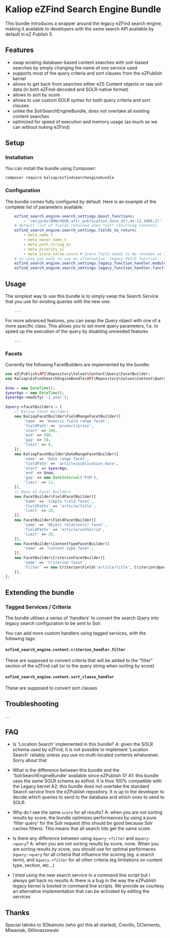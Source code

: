 # Kaliop eZFind Search Engine Bundle

This bundle introduces a wrapper around the legacy eZFind search engine, making it available to developers with the
same search API available by default in eZ Publish 5.


## Features

* swap existing database-based content searches with solr-based searches by simply changing the name of *one* service used
* supports most of the query criteria and sort clauses from the eZPublish kernel
* allows to get back from searches either eZ5 Content objects or raw solr data (in both eZFind-decoded and SOLR-native format)
* allows to sort by score
* allows to use custom SOLR syntax for both query criteria and sort clauses
* unlike the SolrSearchEngineBundle, does *not* overtake all existing content searches
* optimized for speed of execution and memory usage (as much as we can without nuking eZFind)


## Setup

### Installation

You can install the bundle using Composer:

    composer require kaliop/ezfindsearchenginebundle
 
### Configuration

The bundle comes fully configured by default. Here is an example of the complete list of parameters available:

```yaml
    ezfind_search_engine.search_settings.boost_functions:
        - 'recip(ms(NOW/HOUR,attr_publication_date_dt),4e-12,1000,2)'
    # default list of fields returned when *not* returning Contents
    ezfind_search_engine.search_settings.fields_to_return:
        - meta_name_t
        - meta_owner_name_t
        - meta_path_string_ms
        - meta_priority_si
        - meta_score_value:score # Score field needs to be renamed as it won't be passed from eZFind
    # in case you want to use an alternative 'legacy fetch function'. The default is ezfind/search
    ezfind_search_engine.search_settings.legacy_function_handler.module_name: 'ezfind'
    ezfind_search_engine.search_settings.legacy_function_handler.function_name: 'search'
```


## Usage

The simplest way to use this bundle is to simply swap the Search Service that you use for existing queries with the new
one:

```php
    ...
```

For more advanced features, you can swap the Query object with one of a more specific class. This allows you to set more
query parameters, f.e. to speed up the execution of the query by disabling unneeded features 

```php
    ...
```

### Facets

Currently the following FacetBuilders are implemented by the bundle:

```php
use eZ\Publish\API\Repository\Values\Content\Query\FacetBuilder;
use Kaliop\EzFindSearchEngineBundle\API\Repository\Values\Content\Query\FacetBuilder as KaliopFacetBuilder;
 
$now = new DateTime();
$yearAgo = new DateTime();
$yearAgo->modify('-1 year');
 
$query->facetBuilders = [
    // Kaliop Facet Builders
    new KaliopFacetBuilder\FieldRangeFacetBuilder([
        'name' => 'Numeric field range facet',
        'fieldPath' => 'product/price',
        'start' => 100,
        'end' => 500,
        'gap' => 50,
        'limit' => 8,
    ]),
    new KaliopFacetBuilder\DateRangeFacetBuilder([
        'name' => 'Date range facet',
        'fieldPath' => 'article/publication_date',
        'start' => $yearAgo,
        'end' => $now,
        'gap' => new DateInterval('P1M'),
        'limit' => 12,
    ]),
    // Base eZ Facet Builders
    new FacetBuilder\FieldFacetBuilder([
        'name' => 'Simple field facet',
        'fieldPaths' => 'article/title',
        'limit' => 20,
    ]),
    new FacetBuilder\FieldFacetBuilder([
        'name' => 'Object relation(s) facet',
        'fieldPaths' => 'article/author/id',
        'limit' => 20,
    ]),
    new FacetBuilder\ContentTypeFacetBuilder([
        'name' => 'Content type facet',
    ]),
    new FacetBuilder\CriterionFacetBuilder([
        'name' => 'Criterion facet',
        'filter' => new Criterion\Field('article/title', Criterion\Operator::CONTAINS, 'new'),
    ]),
];
```

## Extending the bundle

### Tagged Services / Criteria

The bundle utilises a series of 'handlers' to convert the search Query into legacy search configuration to be sent to
Solr.

You can add more custom handlers using tagged services, with the following tags:

#### `ezfind_search_engine.content.criterion_handler.filter`

These are supposed to convert criteria that will be added to the "filter" section of the eZFind call (or to the query
string when sorting by score)

#### `ezfind_search_engine.content.sort_clause_handler`

These are supposed to convert sort clauses 


## Troubleshooting

...


## FAQ

* Is 'Location Search' implemented in this bundle?
  A: given the SOLR schema used by eZFind, it is not possible to implement 'Location Search' reliably unless you use
     no multi-located contents whatsoever. Sorry about that

* What is the difference between this bundle and the 'SolrSearchEngineBundle' available since eZPublish 5?
   A1: this bundle uses the same SOLR schema as ezfind. It is thus 100% compatible with the Legacy kernel
   A2: this bundle does not overtake the standard Search service from the eZPublish repository. It is up to the developer
       to decide which queries to send to the database and which ones to send to SOLR.

* Why do I see the same `score` for all results?
  A: when you are not sorting results by score, the bundle optimizes performances by using a pure 'filter query' for the
     Solr request (this should be good because Solr caches filters). This means that all search hits get the same score. 

* Is there any difference between using `$query->filter` and `$query->query`?
  A: when you are not sorting results by score, none.
     When you are sorting results by score, you should use for optimal performaces `$query->query` for all criteria that
     influence the scoring (eg. a search term), and `$query->filter` for all other criteria (eg limitations on content
     type, section, etc...) 

* I tried using the new search service in a command line script but I always get back no results
  A: there is a bug in the way the eZPublish legacy kernel is booted in command line scripts. We provide as courtesy
     an alternative implementation that can be activated by editing the services


## Thanks

Special tahnks to SOkamoto (who got this all started), Crevillo, DClements, MIwaniak, SKlimaszewski
